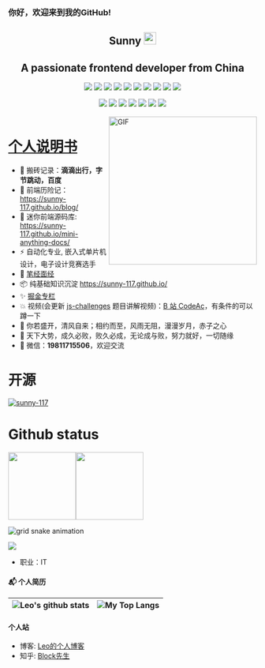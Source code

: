 ### 你好，欢迎来到我的GitHub!

<p align="center">
<h2 height="200px" align="center">Sunny <img src="https://cdn.jsdelivr.net/gh/MaleWeb/picture/images/techblog/hi.gif" width="25"></h2>
<h2 align="center">A passionate frontend developer from China</h3>
</p>

<p align="center">
<div align="center">
  <img src="https://img.shields.io/badge/-JavaScript-f6da1c?style=flat&logo=javascript&logoColor=white">
  <img src="https://img.shields.io/badge/-TypeScript-2b6dbf?style=flat&logo=typescript&logoColor=white">
  <img src="https://img.shields.io/badge/-Vue-46b882?style=flat&logo=vue.js&logoColor=white">
  <img src="https://img.shields.io/badge/-React-00b4ce?style=flat&logo=react&logoColor=white">
  <img src="https://img.shields.io/badge/-Next-black?style=flat&logo=next.js&logoColor=white">
  <img src="https://img.shields.io/badge/-Node.js-3C873A?style=flat&logo=Node.js&logoColor=white">
  <img src="https://img.shields.io/badge/-Koa-33333D?style=flat&logo=koa&logoColor=white">
  <img src="https://img.shields.io/badge/-Go-00ADD8?style=flat&logo=go&logoColor=white">
  <img src="https://img.shields.io/badge/wechat_miniprogram-09b955?style=flat&logo=wechat&logoColor=white">
  <img src="https://img.shields.io/badge/-less-bf608e?style=flat&logo=less&logoColor=white">
</div>
<p></p>
<div align="center">
  <img src="https://img.shields.io/badge/-Git-ee462c?style=flat&logo=git&logoColor=white">
  <img src="https://img.shields.io/badge/-Nginx-408e43?style=flat&logo=nginx&logoColor=white">
  <img src="https://img.shields.io/badge/-Docker-218bea?style=flat&logo=docker&logoColor=white">
  <img src="https://img.shields.io/badge/-Github-black?style=flat&logo=github">
   <img src="https://img.shields.io/badge/-Webpack-%232C3A42?style=flat-square&logo=webpack">
   <img src="https://img.shields.io/badge/-ESLint-%234B32C3?style=flat-square&logo=eslint">
   <img src="https://img.shields.io/badge/-Express-%33A2?style=flat-square&logo=Express">
</div>

<br />

<img align="right" alt="GIF" src="https://github.com/devSouvik/devSouvik/blob/master/gif4.gif?raw=true" width="300"/>

# <a href="https://jzq422bol5.feishu.cn/docx/doxcnyogD4POabvLHoa1yoEH9W0">个人说明书</a>

- 🧱 搬砖记录：**滴滴出行，字节跳动，百度**
- 🚀 前端历险记：https://sunny-117.github.io/blog/
- 🚀 迷你前端源码库: https://sunny-117.github.io/mini-anything-docs/
- ⚡️ 自动化专业, 嵌入式单片机设计，电子设计竞赛选手
- 🔧 <a href="https://www.nowcoder.com/users/363848192">笔经面经</a>
- 📦️ 纯基础知识沉淀 https://sunny-117.github.io/
- ✨ [掘金专栏](https://juejin.cn/user/2551305355400797/columns)
- 💥 视频(会更新 <a href="https://github.com/Sunny-117/js-challenges">js-challenges</a> 题目讲解视频)：<a href="https://space.bilibili.com/447694807" target="_blank">B 站 CodeAc</a>，有条件的可以蹲一下
- 🎉 你若盛开，清风自来；相约而至，风雨无阻，漫漫岁月，赤子之心
- 🎉 天下大势，成久必败，败久必成，无论成与败，努力就好，一切随缘
- 💬 微信：**19811715506**，欢迎交流

# 开源

<p align="left"> <a href="https://github.com/ryo-ma/github-profile-trophy"><img src="https://github-profile-trophy.vercel.app/?username=sunny-117" alt="sunny-117" /></a> </p>

# Github status

<img align="" height="137px" src="https://github-readme-stats.vercel.app/api?username=Sunny-117&hide_title=true&hide_border=true&show_icons=true&include_all_commits=true&line_height=21&bg_color=0,EC6C6C,FFD479,FFFC79,73FA79&theme=graywhite" /><img align="" height="137px" src="https://github-readme-stats.vercel.app/api/top-langs/?username=Sunny-117&hide_title=true&hide_border=true&layout=compact&bg_color=0,73FA79,73FDFF,D783FF&theme=graywhite&locale=cn" />

![grid snake animation](./assets/github-user-contribution.svg)

![](./profile-3d-contrib/profile-night-rainbow.svg)
- 职业：IT


#### 📬 个人简历

|![Leo's github stats](https://github-readme-stats.vercel.app/api?username=lixiaoyu77&show_icons=true&locale=en&hide_border=true)|![My Top Langs](https://github-readme-stats.vercel.app/api/top-langs/?username=lixiaoyu77&locale=en&hide_border=true&layout=compact)|
|-|-|


#### 个人站
- 博客: [Leo的个人博客](https://xy77.live/)
- 知乎: [Block先生](https://www.zhihu.com/people/blake-25-47)

